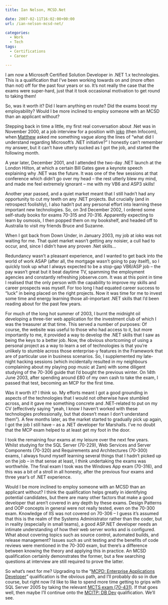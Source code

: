 ```yaml
---
title: Ian Nelson, MCSD.Net

date: 2007-02-11T16:02:00+00:00
url: /ian-nelson-mcsd-net/

categories:
  - Work
  - Tech
tags:
  - Certifications
  - Career

---
```


I am now a Microsoft Certified Solution Developer in .NET 1.x technologies. This is a qualification that I’ve been working towards on and (more often than not) off for the past four years or so. It’s not really the case that the exams were super-hard, just that it took occasional motivation to get round to taking them!

So, was it worth it?  Did I learn anything en route?  Did the exams boost my employability?  Would I be more inclined to employ someone with an MCSD than an applicant without?

Stepping back in time a little, my first real conversation about .Net was in November 2000, at a job interview for a position with [ioko][1] (then Infocom), when [Matthew][2] asked me something vague along the lines of “what did I understand regarding Microsoft’s .NET initiative?”  I honestly can’t remember my answer, but it can’t have utterly sucked as I got the job, and started the following month.

A year later, December 2001, and I attended the two-day .NET launch at the London Hilton, at which a certain Bill Gates gave a keynote speech explaining why .NET was the future. It was one of the few sessions at that conference which didn’t go over my head – the rest utterly blew my mind, and made me feel extremely ignorant – me with my VB6 and ASP3 skills!

Another year passed, and a quiet market meant that I still hadn’t had any opportunity to cut my teeth on any .NET projects. But crucially (and in retrospect foolishly), I also hadn’t put any personal effort into learning these important new technologies. So, on 3rd December 2002, I ordered some self-study books for exams 70-315 and 70-316. Apparently expecting to learn by osmosis, I then popped them on my bookshelf, and headed off to Australia to visit my friends Bruce and Suzanne.

When I got back from Down Under, in January 2003, my job at ioko was not waiting for me. That quiet market wasn’t getting any noisier, a cull had to occur, and, since I didn’t have any proven .Net skills…

Redundancy wasn’t a pleasant experience, and I wanted to get back into the world of work ASAP (after all, the mortgage wasn’t going to pay itself), so I quickly took up what I always expected to be a stop-gap VB6/ASP job – the pay wasn’t great but it beat daytime TV, spamming the employment agencies and constantly refreshing jobserve.com. It was at this point in time I realised that the only person with the capability to improve my skills and career prospects was myself. For too long I had equated career success to “luck” in being placed on the right projects. Now it was time for me to invest some time and energy learning those all-important .NET skills that I’d been reading about for the past few years.

For much of the long hot summer of 2003, I burnt the midnight oil developing a three-tier web application for the investment club of which I was the treasurer at that time. This served a number of purposes:  Of course, the website was useful to those who had access to it, but more importantly to me, it provided a way to develop the .NET skills that I saw as being the keys to a better job. Now, the obvious shortcoming of using a personal project as a way to learn a set of technologies is that you’re unlikely to stumble across those enterprise-y features in the Framework that are of particular use in business scenarios. So, I supplemented my late-night hacking sessions (which incidentally resulted in my neighbours complaining about my playing pop music at 2am) with some diligent studying of the 70-306 guide that I’d bought the previous winter. On 14th June 2003, after spending around £80 of my own cash to take the exam, I passed that test, becoming an MCP for the first time.

Was it worth it?  I think so. My efforts meant I got a good grounding in aspects of the technologies that I would not otherwise have stumbled across, and it gave me something concrete and .NET-related to put on my CV (effectively saying “yeah, I know I haven’t worked with these technologies professionally, but that doesn’t mean I don’t understand them”). A few months later, as the market started to gradually pick up again, I got the job I still have – as a .NET developer for Marshalls. I’ve no doubt that the MCP exam helped to at least get my foot in the door.

I took the remaining four exams at my leisure over the next few years. Whilst studying for the SQL Server (70-229), Web Services and Server Components (70-320) and Requirements and Architectures (70-300) exams, I always found myself learning several things that I hadn’t picked up on the job – in that sense at least, I think undertaking the exams was worthwhile. The final exam I took was the Windows App exam (70-316), and this was a bit of a stroll in all honesty, after the previous four exams and three year’s of .NET experience.

Would I be more inclined to employ someone with an MCSD than an applicant without?  I think the qualification helps greatly in identifying potential candidates, but there are many other factors that make a good developer that aren’t covered in any depth by these exams. Design Patterns and OOP concepts in general were not really tested, even on the 70-300 exam. Knowledge of IIS was not covered on 70-306 – I guess it’s assumed that this is the realm of the Systems Administrator rather than the coder, but in reality (especially in small teams), a good ASP.NET developer needs an intimate understanding of how their web server works and is configured. What about covering topics such as source control, automated builds, and release management?  Issues such as unit testing and the benefits of code reviews were mentioned in the 70-300 exam, but there’s a difference between knowing the theory and applying this in practice. An MCSD qualification certainly demonstrates the former, but a few searching questions at interview are still required to prove the latter.

So what’s next for me?  Upgrading to the “[MCPD: Enterprise Applications Developer][3]” qualification is the obvious path, and I’ll probably do so in due course, but right now I’d like to like to spend more time getting to grips with SQL Server 2005 by taking the relevant [MCTS exam (70-431)][4]. If that goes well, then maybe I’ll continue onto the [MCITP: DB Dev][5] qualification. We’ll see.

 [1]: http://www.ioko.com
 [2]: http://www.farend.co.uk/
 [3]: http://www.microsoft.com/learning/developer/eadev.mspx
 [4]: http://www.microsoft.com/learning/mcp/mcts/sql/default.mspx
 [5]: http://www.microsoft.com/learning/mcp/mcitp/dbdev/default.mspx